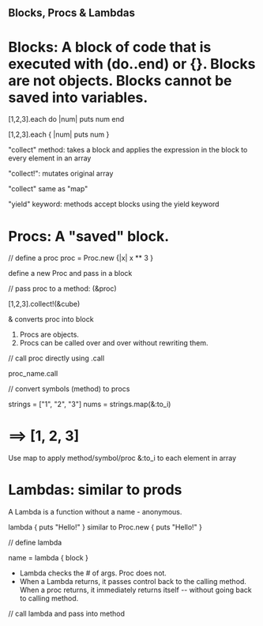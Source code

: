 ## Blocks, Procs & Lambdas

# Blocks: A block of code that is executed with (do..end) or {}. Blocks are not objects. Blocks cannot be saved into variables.

[1,2,3].each do |num|
  puts num
end

[1,2,3].each { |num| puts num }

"collect" method: takes a block and applies the expression in the block to every element in an array

"collect!": mutates original array 

"collect" same as "map"

"yield" keyword: methods accept blocks using the yield keyword

# Procs: A "saved" block. 

// define a proc 
proc = Proc.new {|x| x ** 3 }

define a new Proc and pass in a block

// pass proc to a method: (&proc)

[1,2,3].collect!(&cube)

& converts proc into block

1. Procs are objects.
2. Procs can be called over and over without rewriting them. 

// call proc directly using .call

proc_name.call

// convert symbols (method) to procs 

strings = ["1", "2", "3"]
nums = strings.map(&:to_i)
# ==> [1, 2, 3]

Use map to apply method/symbol/proc &:to_i to each element in array

# Lambdas: similar to prods

A Lambda is a function without a name - anonymous. 

lambda { puts "Hello!" }
similar to
Proc.new { puts "Hello!" }

// define lambda

name = lambda { block }

- Lambda checks the # of args. Proc does not.
- When a Lambda returns, it passes control back to the calling method. When a proc returns, it immediately returns itself -- without going back to calling method.

// call lambda and pass into method




